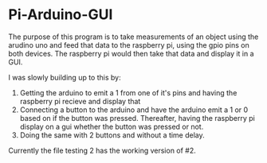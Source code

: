 # Pi-Arduino-GUI

The purpose of this program is to take measurements of an object using the arudino uno and feed that data to the raspberry pi, using the gpio pins on both devices. The raspberry pi would then take that data and display it in a GUI.

I was slowly building up to this by:

1. Getting the arduino to emit a 1 from one of it's pins and having the raspberry pi recieve and display that
2. Connecting a button to the arduino and have the arduino emit a 1 or 0 based on if the button was pressed. Thereafter, having the raspberry pi display on a gui whether the button was pressed or not.
3. Doing the same with 2 buttons and without a time delay.

Currently the file testing 2 has the working version of #2.
